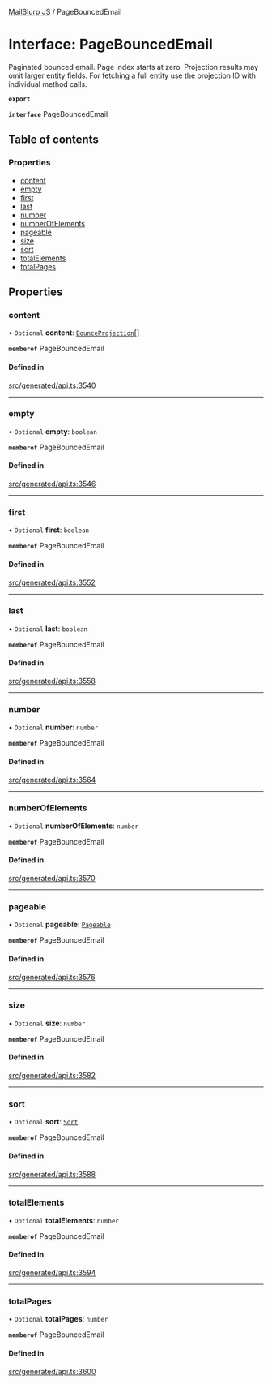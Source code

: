 [MailSlurp JS](../README.md) / PageBouncedEmail

# Interface: PageBouncedEmail

Paginated bounced email. Page index starts at zero. Projection results may omit larger entity fields. For fetching a full entity use the projection ID with individual method calls.

**`export`**

**`interface`** PageBouncedEmail

## Table of contents

### Properties

- [content](PageBouncedEmail.md#content)
- [empty](PageBouncedEmail.md#empty)
- [first](PageBouncedEmail.md#first)
- [last](PageBouncedEmail.md#last)
- [number](PageBouncedEmail.md#number)
- [numberOfElements](PageBouncedEmail.md#numberofelements)
- [pageable](PageBouncedEmail.md#pageable)
- [size](PageBouncedEmail.md#size)
- [sort](PageBouncedEmail.md#sort)
- [totalElements](PageBouncedEmail.md#totalelements)
- [totalPages](PageBouncedEmail.md#totalpages)

## Properties

### content

• `Optional` **content**: [`BounceProjection`](BounceProjection.md)[]

**`memberof`** PageBouncedEmail

#### Defined in

[src/generated/api.ts:3540](https://github.com/mailslurp/mailslurp-client/blob/5523864/src/generated/api.ts#L3540)

___

### empty

• `Optional` **empty**: `boolean`

**`memberof`** PageBouncedEmail

#### Defined in

[src/generated/api.ts:3546](https://github.com/mailslurp/mailslurp-client/blob/5523864/src/generated/api.ts#L3546)

___

### first

• `Optional` **first**: `boolean`

**`memberof`** PageBouncedEmail

#### Defined in

[src/generated/api.ts:3552](https://github.com/mailslurp/mailslurp-client/blob/5523864/src/generated/api.ts#L3552)

___

### last

• `Optional` **last**: `boolean`

**`memberof`** PageBouncedEmail

#### Defined in

[src/generated/api.ts:3558](https://github.com/mailslurp/mailslurp-client/blob/5523864/src/generated/api.ts#L3558)

___

### number

• `Optional` **number**: `number`

**`memberof`** PageBouncedEmail

#### Defined in

[src/generated/api.ts:3564](https://github.com/mailslurp/mailslurp-client/blob/5523864/src/generated/api.ts#L3564)

___

### numberOfElements

• `Optional` **numberOfElements**: `number`

**`memberof`** PageBouncedEmail

#### Defined in

[src/generated/api.ts:3570](https://github.com/mailslurp/mailslurp-client/blob/5523864/src/generated/api.ts#L3570)

___

### pageable

• `Optional` **pageable**: [`Pageable`](Pageable.md)

**`memberof`** PageBouncedEmail

#### Defined in

[src/generated/api.ts:3576](https://github.com/mailslurp/mailslurp-client/blob/5523864/src/generated/api.ts#L3576)

___

### size

• `Optional` **size**: `number`

**`memberof`** PageBouncedEmail

#### Defined in

[src/generated/api.ts:3582](https://github.com/mailslurp/mailslurp-client/blob/5523864/src/generated/api.ts#L3582)

___

### sort

• `Optional` **sort**: [`Sort`](Sort.md)

**`memberof`** PageBouncedEmail

#### Defined in

[src/generated/api.ts:3588](https://github.com/mailslurp/mailslurp-client/blob/5523864/src/generated/api.ts#L3588)

___

### totalElements

• `Optional` **totalElements**: `number`

**`memberof`** PageBouncedEmail

#### Defined in

[src/generated/api.ts:3594](https://github.com/mailslurp/mailslurp-client/blob/5523864/src/generated/api.ts#L3594)

___

### totalPages

• `Optional` **totalPages**: `number`

**`memberof`** PageBouncedEmail

#### Defined in

[src/generated/api.ts:3600](https://github.com/mailslurp/mailslurp-client/blob/5523864/src/generated/api.ts#L3600)
